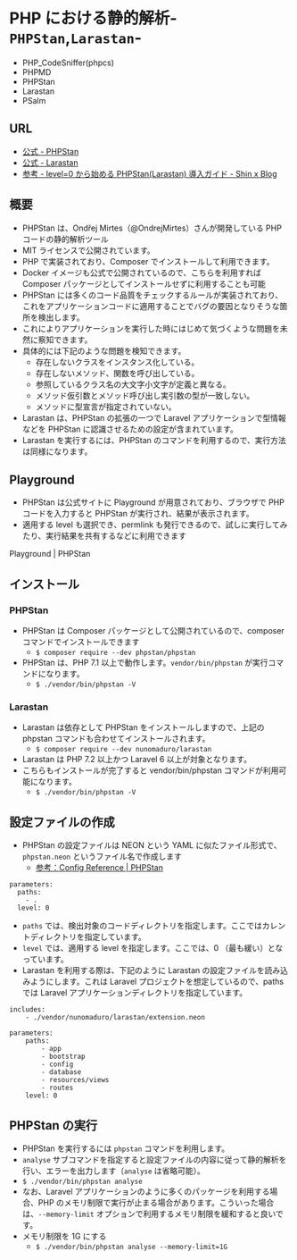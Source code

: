# PHP における静的解析-`PHPStan`,`Larastan`-

- PHP_CodeSniffer(phpcs)
- PHPMD
- PHPStan
- Larastan
- PSalm

## URL

- [公式 - PHPStan](https://phpstan.org/)
- [公式 - Larastan](https://github.com/nunomaduro/larastan)
- [参考 - level=0 から始める PHPStan(Larastan) 導入ガイド - Shin x Blog](https://blog.shin1x1.com/entry/getting-stated-with-phpstan)

## 概要

- PHPStan は、Ondřej Mirtes（@OndrejMirtes）さんが開発している PHP コードの静的解析ツール
- MIT ライセンスで公開されています。
- PHP で実装されており、Composer でインストールして利用できます。
- Docker イメージも公式で公開されているので、こちらを利用すれば Composer パッケージとしてインストールせずに利用することも可能
- PHPStan には多くのコード品質をチェックするルールが実装されており、これをアプリケーションコードに適用することでバグの要因となりそうな箇所を検出します。
- これによりアプリケーションを実行した時にはじめて気づくような問題を未然に察知できます。
- 具体的には下記のような問題を検知できます。
  - 存在しないクラスをインスタンス化している。
  - 存在しないメソッド、関数を呼び出している。
  - 参照しているクラス名の大文字小文字が定義と異なる。
  - メソッド仮引数とメソッド呼び出し実引数の型が一致しない。
  - メソッドに型宣言が指定されていない。
- Larastan は、PHPStan の拡張の一つで Laravel アプリケーションで型情報などを PHPStan に認識させるための設定が含まれています。
- Larastan を実行するには、PHPStan のコマンドを利用するので、実行方法は同様になります。

## Playground

- PHPStan は公式サイトに Playground が用意されており、ブラウザで PHP コードを入力すると PHPStan が実行され、結果が表示されます。
- 適用する level も選択でき、permlink も発行できるので、試しに実行してみたり、実行結果を共有するなどに利用できます

Playground | PHPStan

## インストール

### PHPStan

- PHPStan は Composer パッケージとして公開されているので、composer コマンドでインストールできます
  - `$ composer require --dev phpstan/phpstan`
- PHPStan は、PHP 7.1 以上で動作します。`vendor/bin/phpstan` が実行コマンドになります。
  - `$ ./vendor/bin/phpstan -V`

### Larastan

- Larastan は依存として PHPStan をインストールしますので、上記の phpstan コマンドも合わせてインストールされます。
  - `$ composer require --dev nunomaduro/larastan`
- Larastan は PHP 7.2 以上かつ Laravel 6 以上が対象となります。
- こちらもインストールが完了すると vendor/bin/phpstan コマンドが利用可能になります。
  - `$ ./vendor/bin/phpstan -V`

## 設定ファイルの作成

- PHPStan の設定ファイルは NEON という YAML に似たファイル形式で、 `phpstan.neon` というファイル名で作成します
  - [参考：Config Reference | PHPStan](https://phpstan.org/config-reference)

```neon
parameters:
  paths:
    - .
  level: 0
```

- `paths` では、検出対象のコードディレクトリを指定します。ここではカレントディレクトリを指定しています。
- `level` では、適用する level を指定します。ここでは、0 （最も緩い）となっています。
- Larastan を利用する際は、下記のように Larastan の設定ファイルを読み込みようにします。これは Laravel プロジェクトを想定しているので、paths では Laravel アプリケーションディレクトリを指定しています。

```neon
includes:
    - ./vendor/nunomaduro/larastan/extension.neon

parameters:
    paths:
        - app
        - bootstrap
        - config
        - database
        - resources/views
        - routes
    level: 0
```

## PHPStan の実行

- PHPStan を実行するには `phpstan` コマンドを利用します。
- `analyse` サブコマンドを指定すると設定ファイルの内容に従って静的解析を行い、エラーを出力します（`analyse` は省略可能）。
- `$ ./vendor/bin/phpstan analyse`
- なお、Laravel アプリケーションのように多くのパッケージを利用する場合、PHP のメモリ制限で実行が止まる場合があります。こういった場合は、`--memory-limit` オプションで利用するメモリ制限を緩和すると良いです。
- メモリ制限を 1G にする
  - `$ ./vendor/bin/phpstan analyse --memory-limit=1G`
